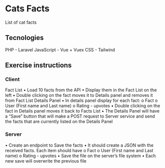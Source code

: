 # Cats Facts
List of cat facts

## Tecnologies
PHP - Laravel
JavaScript - Vue + Vuex
CSS - Tailwind
    
## Exercise instructions
### Client
Fact List
• Load 10 facts from the API
• Display them in the Fact List on the left
• Double clicking on the fact moves it to Details panel and removes it from Fact
List
Details Panel
• In details panel display for each fact:
o Fact
o User (First name and Last name)
o Rating - upvotes
• Double clicking on the fact in Details panel moves it back to Facts List
• The Details Panel will have a “Save” button that will make a POST request to
Server service and send the facts that are currently listed on the Details Panel

### Server
• Create an endpoint to Save the facts
• It should create a JSON with the received facts. Each item should have
o Fact
o User (First name and Last name)
o Rating - upvotes
• Save the file on the server’s file system
• Each new save will overwrite the previous file
